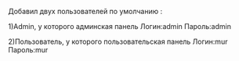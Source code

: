 Добавил двух пользователей по умолчанию : 

1)Admin, у которого админская панель
Логин:admin
Пароль:admin

2)Пользователь, у которого пользовательская панель
Логин:mur
Пароль:mur
